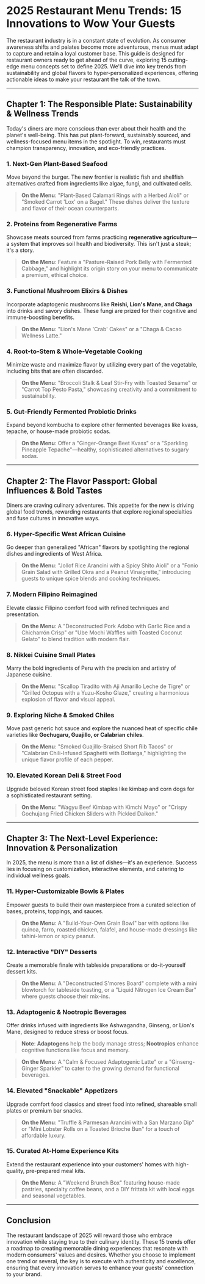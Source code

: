 # 2025 Restaurant Menu Trends: 15 Innovations to Wow Your Guests

The restaurant industry is in a constant state of evolution. As consumer awareness shifts and palates become more adventurous, menus must adapt to capture and retain a loyal customer base. This guide is designed for restaurant owners ready to get ahead of the curve, exploring 15 cutting-edge menu concepts set to define 2025. We'll dive into key trends from sustainability and global flavors to hyper-personalized experiences, offering actionable ideas to make your restaurant the talk of the town.

---

## Chapter 1: The Responsible Plate: Sustainability & Wellness Trends

Today's diners are more conscious than ever about their health and the planet's well-being. This has put plant-forward, sustainably sourced, and wellness-focused menu items in the spotlight. To win, restaurants must champion transparency, innovation, and eco-friendly practices.

### 1. Next-Gen Plant-Based Seafood

Move beyond the burger. The new frontier is realistic fish and shellfish alternatives crafted from ingredients like algae, fungi, and cultivated cells.

> **On the Menu**: "Plant-Based Calamari Rings with a Herbed Aioli" or "Smoked Carrot 'Lox' on a Bagel." These dishes deliver the texture and flavor of their ocean counterparts.

### 2. Proteins from Regenerative Farms

Showcase meats sourced from farms practicing **regenerative agriculture**—a system that improves soil health and biodiversity. This isn't just a steak; it's a story.

> **On the Menu**: Feature a "Pasture-Raised Pork Belly with Fermented Cabbage," and highlight its origin story on your menu to communicate a premium, ethical choice.

### 3. Functional Mushroom Elixirs & Dishes

Incorporate adaptogenic mushrooms like **Reishi, Lion's Mane, and Chaga** into drinks and savory dishes. These fungi are prized for their cognitive and immune-boosting benefits.

> **On the Menu**: "Lion's Mane 'Crab' Cakes" or a "Chaga & Cacao Wellness Latte."

### 4. Root-to-Stem & Whole-Vegetable Cooking

Minimize waste and maximize flavor by utilizing every part of the vegetable, including bits that are often discarded.

> **On the Menu**: "Broccoli Stalk & Leaf Stir-Fry with Toasted Sesame" or "Carrot Top Pesto Pasta," showcasing creativity and a commitment to sustainability.

### 5. Gut-Friendly Fermented Probiotic Drinks

Expand beyond kombucha to explore other fermented beverages like kvass, tepache, or house-made probiotic sodas.

> **On the Menu**: Offer a "Ginger-Orange Beet Kvass" or a "Sparkling Pineapple Tepache"—healthy, sophisticated alternatives to sugary sodas.

---

## Chapter 2: The Flavor Passport: Global Influences & Bold Tastes

Diners are craving culinary adventures. This appetite for the new is driving global food trends, rewarding restaurants that explore regional specialties and fuse cultures in innovative ways.

### 6. Hyper-Specific West African Cuisine

Go deeper than generalized "African" flavors by spotlighting the regional dishes and ingredients of West Africa.

> **On the Menu**: "Jollof Rice Arancini with a Spicy Shito Aioli" or a "Fonio Grain Salad with Grilled Okra and a Peanut Vinaigrette," introducing guests to unique spice blends and cooking techniques.

### 7. Modern Filipino Reimagined

Elevate classic Filipino comfort food with refined techniques and presentation.

> **On the Menu**: A "Deconstructed Pork Adobo with Garlic Rice and a Chicharrón Crisp" or "Ube Mochi Waffles with Toasted Coconut Gelato" to blend tradition with modern flair.

### 8. Nikkei Cuisine Small Plates

Marry the bold ingredients of Peru with the precision and artistry of Japanese cuisine.

> **On the Menu**: "Scallop Tiradito with Aji Amarillo Leche de Tigre" or "Grilled Octopus with a Yuzu-Kosho Glaze," creating a harmonious explosion of flavor and visual appeal.

### 9. Exploring Niche & Smoked Chiles

Move past generic hot sauce and explore the nuanced heat of specific chile varieties like **Gochugaru, Guajillo, or Calabrian chiles**.

> **On the Menu**: "Smoked Guajillo-Braised Short Rib Tacos" or "Calabrian Chili-Infused Spaghetti with Bottarga," highlighting the unique flavor profile of each pepper.

### 10. Elevated Korean Deli & Street Food

Upgrade beloved Korean street food staples like kimbap and corn dogs for a sophisticated restaurant setting.

> **On the Menu**: "Wagyu Beef Kimbap with Kimchi Mayo" or "Crispy Gochujang Fried Chicken Sliders with Pickled Daikon."

---

## Chapter 3: The Next-Level Experience: Innovation & Personalization

In 2025, the menu is more than a list of dishes—it's an experience. Success lies in focusing on customization, interactive elements, and catering to individual wellness goals.

### 11. Hyper-Customizable Bowls & Plates

Empower guests to build their own masterpiece from a curated selection of bases, proteins, toppings, and sauces.

> **On the Menu**: A "Build-Your-Own Grain Bowl" bar with options like quinoa, farro, roasted chicken, falafel, and house-made dressings like tahini-lemon or spicy peanut.

### 12. Interactive "DIY" Desserts

Create a memorable finale with tableside preparations or do-it-yourself dessert kits.

> **On the Menu**: A "Deconstructed S'mores Board" complete with a mini blowtorch for tableside toasting, or a "Liquid Nitrogen Ice Cream Bar" where guests choose their mix-ins.

### 13. Adaptogenic & Nootropic Beverages

Offer drinks infused with ingredients like Ashwagandha, Ginseng, or Lion's Mane, designed to reduce stress or boost focus.

> **Note**: **Adaptogens** help the body manage stress; **Nootropics** enhance cognitive functions like focus and memory.

> **On the Menu**: A "Calm & Focused Adaptogenic Latte" or a "Ginseng-Ginger Sparkler" to cater to the growing demand for functional beverages.

### 14. Elevated "Snackable" Appetizers

Upgrade comfort food classics and street food into refined, shareable small plates or premium bar snacks.

> **On the Menu**: "Truffle & Parmesan Arancini with a San Marzano Dip" or "Mini Lobster Rolls on a Toasted Brioche Bun" for a touch of affordable luxury.

### 15. Curated At-Home Experience Kits

Extend the restaurant experience into your customers' homes with high-quality, pre-prepared meal kits.

> **On the Menu**: A "Weekend Brunch Box" featuring house-made pastries, specialty coffee beans, and a DIY frittata kit with local eggs and seasonal vegetables.

---

## Conclusion

The restaurant landscape of 2025 will reward those who embrace innovation while staying true to their culinary identity. These 15 trends offer a roadmap to creating memorable dining experiences that resonate with modern consumers' values and desires. Whether you choose to implement one trend or several, the key is to execute with authenticity and excellence, ensuring that every innovation serves to enhance your guests' connection to your brand.
